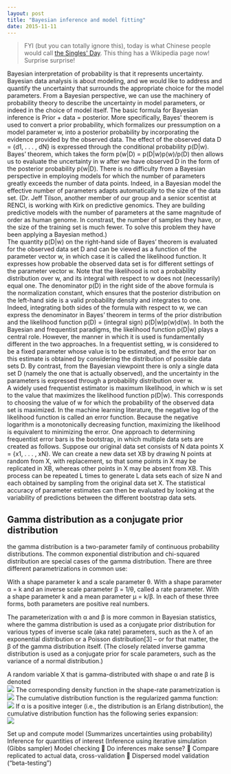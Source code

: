 ```yaml
---
layout: post
title: "Bayesian inference and model fitting"
date: 2015-11-11
---
```

<blockquote>FYI (but you can totally ignore this), today is what Chinese people would call <a href="https://en.wikipedia.org/wiki/Singles%27_Day">the Singles' Day</a>. This thing has a Wikipedia page now! Surprise surprise!</blockquote>
Bayesian interpretation of probability is that it represents uncertainty. Bayesian data analysis is about modeling, and we would like to address and quantify the uncertainty that surrounds the appropriate choice for the model parameters. From a Bayesian perspective, we can use the machinery of probability theory to describe the uncertainty in model parameters, or indeed in the choice of model itself. The basic formula for Bayesian inference is Prior + data = posterior. More specifically, Bayes' theorem is used to convert a prior probability, which formalizes our pressumption on a model parameter w, into a posterior probability by incorporating the evidence provided by the observed data. The effect of the observed data D = {d1, . . . , dN} is expressed through the conditional probability p(D|w). Bayes’ theorem, which takes the form p(w|D) = p(D|w)p(w)/p(D) then allows us to evaluate the uncertainty in w after we have observed D in the form of the posterior probability p(w|D). There is no difficulty from a Bayesian perspective in employing models for which the number of parameters greatly exceeds the number of data points. Indeed, in a Bayesian model the effective number of parameters adapts automatically to the size of the data set. (Dr. Jeff Tilson, another member of our group and a senior scentist at RENCI, is working with Kirk on predictive genomics. They are building predictive models with the number of parameters at the same magnitude of order as human genome. In constrast, the number of samples they have, or the size of the training set is much fewer. To solve this problem they have been applying a Bayesian method.)<br/>
The quantity p(D|w) on the right-hand side of Bayes’ theorem is evaluated for the observed data set D and can be viewed as a function of the parameter vector w, in which case it is called the likelihood function. It expresses how probable the observed data set is for different settings of the parameter vector w. Note that the likelihood is not a probability distribution over w, and its integral with respect to w does not (necessarily) equal one. The denominator p(D) in the right side of the above formula is the normalization constant, which ensures that the posterior distribution on the left-hand side is a valid probability density and integrates to one. Indeed, integrating both sides of the formula with respect to w, we can express the denominator in Bayes’ theorem in terms of the prior distribution and the likelihood function p(D) = (integral sign) p(D|w)p(w)d(w). In both the Bayesian and frequentist paradigms, the likelihood function p(D|w) plays a central role. However, the manner in which it is used is fundamentally different in the two approaches. In a frequentist setting, w is considered to be a fixed parameter whose value is to be estimated, and the error bar on this estimate is obtained by considering the distribution of possible data sets D. By contrast, from the Bayesian viewpoint there is only a single data set D (namely the one that is actually observed), and the uncertainty in the parameters is expressed through a probability distribution over w.<br/>
A widely used frequentist estimator is maximum likelihood, in which w is set to the value that maximizes the likelihood function p(D|w). This corresponds to choosing the value of w for which the probability of the observed data set is maximized. In the machine learning literature, the negative log of the likelihood function is called an error function. Because the negative logarithm is a monotonically decreasing function, maximizing the likelihood is equivalent to minimizing the error. One approach to determining frequentist error bars is the bootstrap, in which multiple data sets are created as follows. Suppose our original data set consists of N data points X = {x1, . . . , xN}. We can create a new data set XB by drawing N points at random from X, with replacement, so that some points in X may be replicated in XB, whereas other points in X may be absent from XB. This process can be repeated L times to generate L data sets each of size N and each obtained by sampling from the original data set X. The statistical accuracy of parameter estimates can then be evaluated by looking at the variability of predictions between the different bootstrap data sets.

<h2>Gamma distribution as a conjugate prior distribution</h2>
the gamma distribution is a two-parameter family of continuous probability distributions. The common exponential distribution and chi-squared distribution are special cases of the gamma distribution. There are three different parametrizations in common use:

With a shape parameter k and a scale parameter θ.
With a shape parameter α = k and an inverse scale parameter β = 1/θ, called a rate parameter.
With a shape parameter k and a mean parameter μ = k/β.
In each of these three forms, both parameters are positive real numbers.

The parameterization with α and β is more common in Bayesian statistics, where the gamma distribution is used as a conjugate prior distribution for various types of inverse scale (aka rate) parameters, such as the λ of an exponential distribution or a Poisson distribution[3] – or for that matter, the β of the gamma distribution itself. (The closely related inverse gamma distribution is used as a conjugate prior for scale parameters, such as the variance of a normal distribution.)

A random variable X that is gamma-distributed with shape α and rate β is denoted<br/>
<img src= "https://cloud.githubusercontent.com/assets/5496192/11150608/d20480f0-89f6-11e5-8884-acdc6e482a95.png" />
The corresponding density function in the shape-rate parametrization is <br/>
<img src="https://cloud.githubusercontent.com/assets/5496192/11150659/130d5ebe-89f7-11e5-9a16-0c2763e8ccb8.png" />
The cumulative distribution function is the regularized gamma function: <br/>
<img src="https://cloud.githubusercontent.com/assets/5496192/11150694/54db8b36-89f7-11e5-8dd6-172f87e18a90.png" />
If α is a positive integer (i.e., the distribution is an Erlang distribution), the cumulative distribution function has the following series expansion: <br/>
<img src="https://cloud.githubusercontent.com/assets/5496192/11150715/70754a58-89f7-11e5-8801-4e21b7ec05bf.png" />


Set up and compute model (Summarizes uncertainties using probability)
Inference for quantities of interest (Inference using iterative simulation (Gibbs sampler)
Model checking
 Do inferences make sense?
 Compare replicated to actual data, cross-validation
 Dispersed model validation (“beta-testing”)





